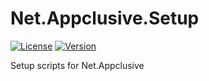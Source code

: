 # Net.Appclusive.Setup
[![License](https://img.shields.io/badge/license-Apache%20License%202.0-blue.svg)](https://github.com/Appclusive/Net.Appclusive.Setup/blob/master/LICENSE)
[![Version](https://img.shields.io/nuget/v/Net.Appclusive.Setup.svg)](https://www.nuget.org/packages/Net.Appclusive.Setup/)

Setup scripts for Net.Appclusive